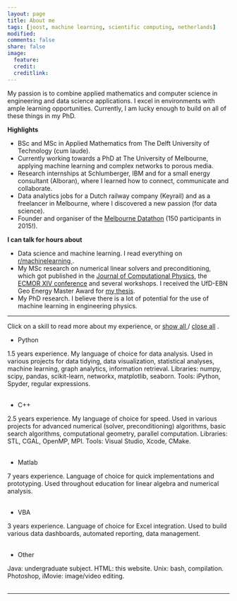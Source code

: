 ```yaml
---
layout: page
title: About me
tags: [joost, machine learning, scientific computing, netherlands]
modified: 
comments: false
share: false
image:
  feature: 
  credit: 
  creditlink: 
---
```

My passion is to combine applied mathematics and computer science in engineering and data science applications. I excel in environments with ample learning opportunities. Currently, I am lucky enough to build on all of these things in my PhD.

**Highlights**

- BSc and MSc in Applied Mathematics from The Delft University of Technology (cum laude).
- Currently working towards a PhD at The University of Melbourne, applying machine learning and complex networks to porous media.
- Research internships at Schlumberger, IBM and for a small energy consultant (Alboran), where I learned how to connect, communicate and collaborate.
- Data analytics jobs for a Dutch railway company (Keyrail) and as a freelancer in Melbourne, where I discovered a new passion (for data science).
- Founder and organiser of the <a href="http://www.datasciencemelbourne.com/datathon">Melbourne Datathon</a> (150 participants in 2015!).

**I can talk for hours about**

- Data science and machine learning. I read everything on <a href="https://www.reddit.com/r/machinelearning">r/machinelearning </a>.
- My MSc research on numerical linear solvers and preconditioning, which got published in the <a href="http://dx.doi.org/10.1016/j.jcp.2015.10.016">Journal of Computational Physics</a>, the <a href="http://dx.doi.org/10.3997/2214-4609.20141773">ECMOR XIV conference</a> and several workshops. I received the UfD-EBN Geo Energy Master Award for <a href="http://repository.tudelft.nl/view/ir/uuid:47cbb291-6b1e-4572-b384-f79a8cf7e535/">my thesis</a>.
- My PhD research. I believe there is a lot of potential for the use of machine learning in engineering physics.

---
Click on a skill to read more about my experience, or 
<span style="cursor:hand; cursor:pointer" onClick="openAll()">
  <u> show all </u>
</span> 
/
<span style="cursor:hand; cursor:pointer" onClick="closeAll()">
  <u> close all</u>
</span>
. 

- <div onClick="openClose_skill('p1')" style="cursor:hand; cursor:pointer">Python</div>
<div id="p1" class="texter">
  1.5 years experience. My language of choice for data analysis. Used in various projects for data tidying, data visualization, statistical analyses, machine learning, graph analytics, information retrieval. Libraries: numpy, scipy, pandas, scikit-learn, networkx, matplotlib, seaborn. Tools: iPython, Spyder, regular expressions.
<br /><br /></div>

- <div onClick="openClose_skill('p2')" style="cursor:hand; cursor:pointer">C++</div>
<div id="p2" class="texter">
  2.5 years experience. My language of choice for speed. Used in various projects for advanced numerical (solver, preconditioning) algorithms, basic search algorithms, computational geometry, parallel computation. Libraries: STL, CGAL, OpenMP, MPI. Tools: Visual Studio, Xcode, CMake.
<br /><br /></div>
 
- <div onClick="openClose_skill('p3')" style="cursor:hand; cursor:pointer">Matlab</div>
<div id="p3" class="texter">
  7 years experience. Language of choice for quick implementations and prototyping. Used throughout education for linear algebra and numerical analysis.
<br /><br /></div>

- <div onClick="openClose_skill('p4')" style="cursor:hand; cursor:pointer">VBA</div>
<div id="p4" class="texter">
  3 years experience. Language of choice for Excel integration. Used to build various data dashboards, automated reporting, data management. 
<br /><br /></div>

- <div onClick="openClose_skill('p5')" style="cursor:hand; cursor:pointer">Other</div>
<div id="p5" class="texter">
  Java: undergraduate subject. HTML: this website. Unix: bash, compilation. Photoshop, iMovie: image/video editing.
<br /><br /></div>

--- 
